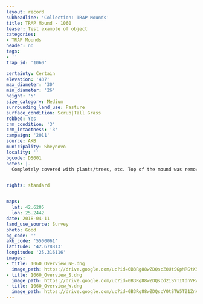 ```yaml
---
layout: record
subheadline: 'Collection: TRAP Mounds'
title: TRAP Mound - 1060
teaser: Test example of object
categories:
- TRAP Mounds
header: no
tags:
- ''
trap_id: '1060'

certainty: Certain
elevation: '437'
max_diameter: '30'
min_diameter: '26'
height: '5'
size_category: Medium
surrounding_land_use: Pasture
surface_condition: Scrub|Tall Grass
robbed: Yes
crm_condition: '3'
crm_intactness: '3'
campaign: '2011'
source: AKB
municipality: Sheynovo
locality: ''
bgcode: DS001
notes: |-
  Completely covered with plants/trees, etc. Top of the mound was removed by R.'s.


rights: standard


maps:
  lat: 42.6285
  lon: 25.2442
date: 2018-04-11
land_use_source: Survey
photo: Good
bg_code: ''
akb_code: '5500061'
latitude: '42.678813'
longitude: '25.316116'
images:
- title: 1060_Overview_NE.dng
  image_path: https://drive.google.com/uc?id=0B3Rg88wZDQscZ0UtSGpMRGtXS1k
- title: 1060_Overview_S.dng
  image_path: https://drive.google.com/uc?id=0B3Rg88wZDQscd21SYTItdnVRWUU
- title: 1060_Overview_W.dng
  image_path: https://drive.google.com/uc?id=0B3Rg88wZDQscY0tSTW5TZ1ZnVEU
---
```

